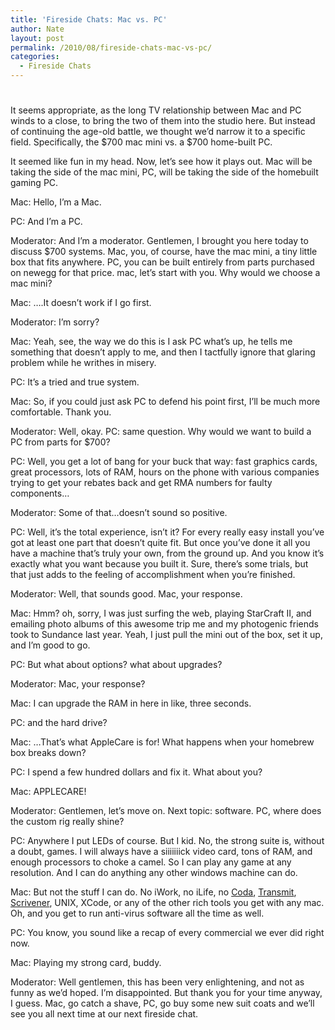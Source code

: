 ```yaml
---
title: 'Fireside Chats: Mac vs. PC'
author: Nate
layout: post
permalink: /2010/08/fireside-chats-mac-vs-pc/
categories:
  - Fireside Chats
---
```

# 

It seems appropriate, as the long TV relationship between Mac and PC winds to a close, to bring the two of them into the studio here. But instead of continuing the age-old battle, we thought we’d narrow it to a specific field. Specifically, the $700 mac mini vs. a $700 home-built PC.

It seemed like fun in my head. Now, let’s see how it plays out. Mac will be taking the side of the mac mini, PC, will be taking the side of the homebuilt gaming PC.

Mac: Hello, I’m a Mac.

PC: And I’m a PC.

Moderator: And I’m a moderator. Gentlemen, I brought you here today to discuss $700 systems. Mac, you, of course, have the mac mini, a tiny little box that fits anywhere. PC, you can be built entirely from parts purchased on newegg for that price. mac, let’s start with you. Why would we choose a mac mini?

Mac: ….It doesn’t work if I go first.

Moderator: I’m sorry?

Mac: Yeah, see, the way we do this is I ask PC what’s up, he tells me something that doesn’t apply to me, and then I tactfully ignore that glaring problem while he writhes in misery.

PC: It’s a tried and true system.

Mac: So, if you could just ask PC to defend his point first, I’ll be much more comfortable. Thank you.

Moderator: Well, okay. PC: same question. Why would we want to build a PC from parts for $700?

PC: Well, you get a lot of bang for your buck that way: fast graphics cards, great processors, lots of RAM, hours on the phone with various companies trying to get your rebates back and get RMA numbers for faulty components…

Moderator: Some of that…doesn’t sound so positive.

PC: Well, it’s the total experience, isn’t it? For every really easy install you’ve got at least one part that doesn’t quite fit. But once you’ve done it all you have a machine that’s truly your own, from the ground up. And you know it’s exactly what you want because you built it. Sure, there’s some trials, but that just adds to the feeling of accomplishment when you’re finished.

Moderator: Well, that sounds good. Mac, your response.

Mac: Hmm? oh, sorry, I was just surfing the web, playing StarCraft II, and emailing photo albums of this awesome trip me and my photogenic friends took to Sundance last year. Yeah, I just pull the mini out of the box, set it up, and I’m good to go.

PC: But what about options? what about upgrades?

Moderator: Mac, your response?

Mac: I can upgrade the RAM in here in like, three seconds.

PC: and the hard drive?

Mac: …That’s what AppleCare is for! What happens when your homebrew box breaks down?

PC: I spend a few hundred dollars and fix it. What about you?

Mac: APPLECARE!

Moderator: Gentlemen, let’s move on. Next topic: software. PC, where does the custom rig really shine?

PC: Anywhere I put LEDs of course. But I kid. No, the strong suite is, without a doubt, games. I will always have a siiiiiiick video card, tons of RAM, and enough processors to choke a camel. So I can play any game at any resolution. And I can do anything any other windows machine can do.

Mac: But not the stuff I can do. No iWork, no iLife, no [Coda][1], [Transmit][2], [Scrivener][3], UNIX, XCode, or any of the other rich tools you get with any mac. Oh, and you get to run anti-virus software all the time as well.

 [1]: http://panic.com/coda/
 [2]: http://panic.com/transmit/
 [3]: http://literatureandlatte.com/scrivener.html

PC: You know, you sound like a recap of every commercial we ever did right now.

Mac: Playing my strong card, buddy.

Moderator: Well gentlemen, this has been very enlightening, and not as funny as we’d hoped. I’m disappointed. But thank you for your time anyway, I guess. Mac, go catch a shave, PC, go buy some new suit coats and we’ll see you all next time at our next fireside chat.